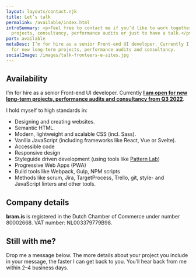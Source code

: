 ```yaml
---
layout: layouts/contact.njk
title: Let’s talk
permalink: /available/index.html
introSummary: <p>Feel free to contact me if you’d like to work together on
  projects, consultancy, performance audits or just to have a talk.</p>
part: available
metaDesc: I’m for hire as a senior Front-end UI developer. Currently I’m open
  for new long-term projects, performance audits and consultancy.
socialImage: /images/talk-fronteers-e-sites.jpg
---
```


## Availability

I’m for hire as a senior Front-end UI developer. Currently **[I am open for new long-term projects, performance audits and consultancy from Q3 2022](#heading-still-with-me)**.

I hold myself to high standards in:

- Designing and creating websites.
- Semantic HTML.
- Modern, lightweight and scalable CSS (incl. Sass).
- Vanilla JavaScript (including frameworks like React, Vue or Svelte).
- Accessible code
- Responsive design
- Styleguide driven development (using tools like [Pattern Lab](https://patternlab.io/))
- Progressive Web Apps (PWA)
- Build tools like Webpack, Gulp, NPM scripts
- Methods like scrum, Jira, TargetProcess, Trello, git, style- and JavaScript linters and other tools.

## Company details

**bram.is** is registered in the Dutch Chamber of Commerce under number 80002668. VAT number: NL003379779B98.

## Still with me?

Drop me a message below. The more details about your project you include in your message, the faster I can get back to you. You’ll hear back from me within 2–4 business days.

